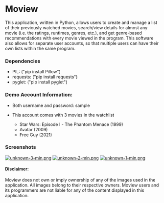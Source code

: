 # Moview

This application, written in Python, allows users to create and manage a list of their previously watched movies, search/view details for almost any movie (i.e. the ratings, runtimes, genres, etc.), and get genre-based recommendations with every movie viewed in the program. This software also allows for separate user accounts, so that multiple users can have their own lists within the same program.

### Dependencies
- PIL: ("pip install Pillow")
- requests: ("pip install requests")
- pyglet: ("pip install pyglet")

### Demo Account Information:

- Both username and password: sample

- This account comes with 3 movies in the watchlist
  - Star Wars: Episode I - The Phantom Menace (1999)
  - Avatar (2009)
  - Free Guy (2021)

### Screenshots
[![unknown-3-min.png](https://i.postimg.cc/258K4Wpg/unknown-3-min.png)](https://postimg.cc/5XTgJ62m)
[![unknown-2-min.png](https://i.postimg.cc/0yC4Mf4p/unknown-2-min.png)](https://postimg.cc/ZWCHXr4R)
[![unknown-1-min.png](https://i.postimg.cc/RZm8Z8gS/unknown-1-min.png)](https://postimg.cc/KR9Q99Xw)

#### Disclaimer:

Moview does not own or imply ownership of any of the images used in the
application. All images belong to their respective owners. Moview users
and its programmers are not liable for any of the content displayed in this
application.
